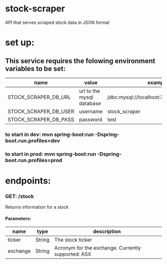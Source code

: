 # stock-scraper
API that serves scraped stock data in JSON format


# set up:

## This service requires the folowing environment variables to be set:
|name|value|example|
|----|----|----|
|STOCK_SCRAPER_DB_URL|url to the mysql database|jdbc:mysql://localhost:3306/stock_scraper|
|STOCK_SCRAPER_DB_USER|username|stock_scraper|
|STOCK_SCRAPER_DB_PASS|password|test|

### to start in dev: mvn spring-boot:run -Dspring-boot.run.profiles=dev
### to start in prod: mvn spring-boot:run -Dspring-boot.run.profiles=prod

# endpoints: 

### GET: /stock
Returns information for a stock 
#### Parameters:
|name|type|description|
|----|----|-----------|
|ticker|String|The stock ticker|
|exchange|String|Acronym for the exchange. Currently supported: ASX|